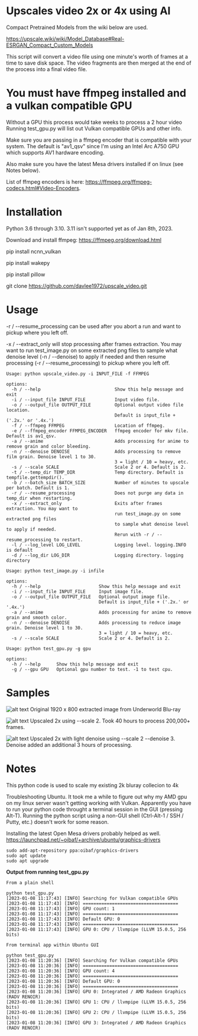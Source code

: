 # Upscales video 2x or 4x using AI

Compact Pretrained Models from the wiki below are used.

https://upscale.wiki/wiki/Model_Database#Real-ESRGAN_Compact_Custom_Models

This script will convert a video file using one minute's worth of frames at a time to save disk space. The video fragments are then merged at the end of the process into a final video file.

# You must have ffmpeg installed and a vulkan compatible GPU

Without a GPU this process would take weeks to process a 2 hour video
Running test_gpu.py will list out Vulkan compatible GPUs and other info.

Make sure you are passing in a ffmpeg encoder that is compatible with your system.
The default is "av1_qsv" since I'm using an Intel Arc A750 GPU which supports AV1 hardware encoding.

Also make sure you have the latest Mesa drivers installed if on linux (see Notes below).

List of ffmpeg encoders is here: https://ffmpeg.org/ffmpeg-codecs.html#Video-Encoders.

# Installation

Python 3.6 through 3.10. 3.11 isn't supported yet as of Jan 8th, 2023.

Download and install ffmpeg: https://ffmpeg.org/download.html

pip install ncnn_vulkan

pip install wakepy

pip install pillow

git clone https://github.com/davlee1972/upscale_video.git

# Usage

-r / --resume_processing can be used after you abort a run and want to pickup where you left off.

-x / --extract_only will stop processing after frames extraction. You may want to run test_image.py
on some extracted png files to sample what denoise level (-n / --denoise) to apply if needed
and then resume processing (-r / --resume_processing) to pickup where you left off.

```console
Usage: python upscale_video.py -i INPUT_FILE -f FFMPEG

options:
  -h / --help                            Show this help message and exit
  -i / --input_file INPUT_FILE           Input video file.
  -o / --output_file OUTPUT_FILE         Optional output video file location.
                                         Default is input_file + ('.2x.' or '.4x.')
  -f / --ffmpeg FFMPEG                   Location of ffmpeg.
  -e / --ffmpeg_encoder FFMPEG_ENCODER   ffmpeg encoder for mkv file. Default is av1_qsv.
  -a / --anime                           Adds processing for anime to remove grain and color bleeding.
  -n / --denoise DENOISE                 Adds processing to remove film grain. Denoise level 1 to 30.
                                         3 = light / 10 = heavy, etc.
  -s / --scale SCALE                     Scale 2 or 4. Default is 2.
  -t / --temp_dir TEMP_DIR               Temp directory. Default is tempfile.gettempdir().
  -b / --batch_size BATCH_SIZE           Number of minutes to upscale per batch. Default is 1.
  -r / --resume_processing               Does not purge any data in temp_dir when restarting.
  -x / --extract_only                    Exits after frames extraction. You may want to
                                         run test_image.py on some extracted png files
                                         to sample what denoise level to apply if needed.
                                         Rerun with -r / --resume_processing to restart.
  -l / --log_level LOG_LEVEL             Logging level. logging.INFO is default
  -d / --log_dir LOG_DIR                 Logging directory. logging directory

```

```console
Usage: python test_image.py -i infile

options:
  -h / --help                      Show this help message and exit
  -i / --input_file INPUT_FILE     Input image file.
  -o / --output_file OUTPUT_FILE   Optional output image file.
                                   Default is input_file + ('.2x.' or '.4x.')
  -a / --anime                     Adds processing for anime to remove grain and smooth color.
  -n / --denoise DENOISE           Adds processing to reduce image grain. Denoise level 1 to 30.
                                   3 = light / 10 = heavy, etc.
  -s / --scale SCALE               Scale 2 or 4. Default is 2.

```

```console
Usage: python test_gpu.py -g gpu

options:
  -h / --help      Show this help message and exit
  -g / --gpu GPU   Optional gpu number to test. -1 to test cpu.

```


# Samples

![alt text](https://i.imgur.com/nkbA0Ft.png)
Original 1920 x 800 extracted image from Underworld Blu-ray

![alt text](https://i.imgur.com/Z2djqQN.png)
Upscaled 2x using --scale 2. Took 40 hours to process 200,000+ frames.

![alt text](https://i.imgur.com/GOFMK47.png)
Upscaled 2x with light denoise using --scale 2 --denoise 3. Denoise added an additional 3 hours of processing.

# Notes

This python code is used to scale my existing 2k bluray collecion to 4k

Troubleshooting Ubuntu. It took me a while to figure out why my AMD gpu on my linux server wasn't getting working
with Vulkan. Apparently you have to run your python code throught a terminal session in the GUI (pressing Alt-T).
Running the python script using a non-GUI shell (Ctrl-Alt-1 / SSH / Putty, etc.) doesn't work for some reason.

Installing the latest Open Mesa drivers probably helped as well.
https://launchpad.net/~oibaf/+archive/ubuntu/graphics-drivers


```console
sudo add-apt-repository ppa:oibaf/graphics-drivers
sudo apt update
sudo apt upgrade
```

**Output from running test_gpu.py**

```console
From a plain shell

python test_gpu.py
[2023-01-08 11:17:43] [INFO] Searching for Vulkan compatible GPUs
[2023-01-08 11:17:43] [INFO] ====================================
[2023-01-08 11:17:43] [INFO] GPU count: 1
[2023-01-08 11:17:43] [INFO] ====================================
[2023-01-08 11:17:43] [INFO] Default GPU: 0
[2023-01-08 11:17:43] [INFO] ====================================
[2023-01-08 11:17:43] [INFO] GPU 0: CPU / llvmpipe (LLVM 15.0.5, 256 bits)

```

```console
From terminal app within Ubuntu GUI

python test_gpu.py
[2023-01-08 11:20:36] [INFO] Searching for Vulkan compatible GPUs
[2023-01-08 11:20:36] [INFO] ====================================
[2023-01-08 11:20:36] [INFO] GPU count: 4
[2023-01-08 11:20:36] [INFO] ====================================
[2023-01-08 11:20:36] [INFO] Default GPU: 0
[2023-01-08 11:20:36] [INFO] ====================================
[2023-01-08 11:20:36] [INFO] GPU 0: Integrated / AMD Radeon Graphics (RADV RENOIR)
[2023-01-08 11:20:36] [INFO] GPU 1: CPU / llvmpipe (LLVM 15.0.5, 256 bits)
[2023-01-08 11:20:36] [INFO] GPU 2: CPU / llvmpipe (LLVM 15.0.5, 256 bits)
[2023-01-08 11:20:36] [INFO] GPU 3: Integrated / AMD Radeon Graphics (RADV RENOIR)

```
